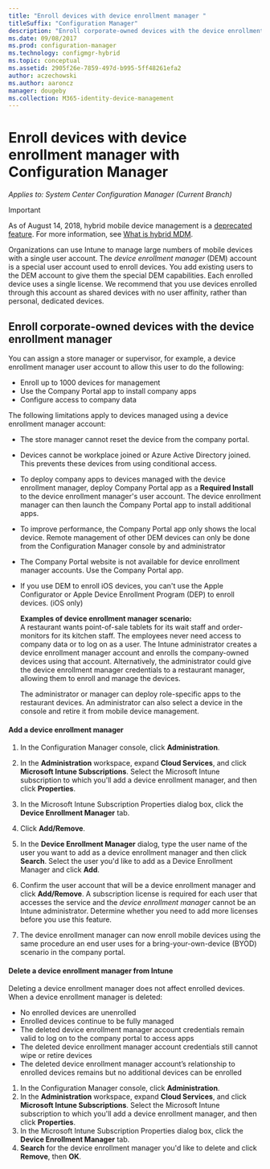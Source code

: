 ```yaml
---
title: "Enroll devices with device enrollment manager "
titleSuffix: "Configuration Manager"
description: "Enroll corporate-owned devices with the device enrollment manager account with System Center Configuration Manager."
ms.date: 09/08/2017
ms.prod: configuration-manager
ms.technology: configmgr-hybrid
ms.topic: conceptual
ms.assetid: 2905f26e-7859-497d-b995-5ff48261efa2
author: aczechowski
ms.author: aaroncz
manager: dougeby
ms.collection: M365-identity-device-management
---
```

# Enroll devices with device enrollment manager with Configuration Manager

*Applies to: System Center Configuration Manager (Current Branch)*

> [!Important]  
> As of August 14, 2018, hybrid mobile device management is a [deprecated feature](/sccm/core/plan-design/changes/deprecated/removed-and-deprecated-cmfeatures). For more information, see [What is hybrid MDM](/sccm/mdm/understand/hybrid-mobile-device-management).<!--Intune feature 2683117-->  

Organizations can use Intune to manage large numbers of mobile devices with a single user account. The *device enrollment manager* (DEM) account is a special user account used to enroll devices. You add existing users to the DEM account to give them the special DEM capabilities. Each enrolled device uses a single license. We recommend that you use devices enrolled through this account as shared devices with no user affinity, rather than personal, dedicated devices.  

## Enroll corporate-owned devices with the device enrollment manager  
 You can assign a store manager or supervisor, for example, a device enrollment manager user account to allow this user to do the following:  

-   Enroll up to 1000 devices for management  
-   Use the Company Portal app to install company apps  
-   Configure access to company data  

The following limitations apply to devices managed using a device enrollment manager account:

- The store manager cannot reset the device from the company portal.  
- Devices cannot be workplace joined or Azure Active Directory joined. This prevents these devices from using conditional access.
- To deploy company apps to devices managed with the device enrollment manager, deploy Company Portal app as a **Required Install** to the device enrollment manager's user account. The device enrollment manager can then launch the Company Portal app to install additional apps.
- To improve performance, the Company Portal app only shows the local device. Remote management of other DEM devices can only be done from the Configuration Manager console by and administrator
- The Company Portal website is not available for device enrollment manager accounts. Use the Company Portal app.
- If you use DEM to enroll iOS devices, you can't use the Apple Configurator or Apple Device Enrollment Program (DEP) to enroll devices. (iOS only) 

  **Examples of device enrollment manager scenario:**   
  A restaurant wants point-of-sale tablets for its wait staff and order-monitors for its kitchen staff. The employees never need access to company data or to log on as a user. The Intune administrator creates a device enrollment manager account and enrolls the company-owned devices using that account. Alternatively, the administrator could give the device enrollment manager credentials to a restaurant manager, allowing them to enroll and manage the devices.  

  The administrator or manager can deploy role-specific apps to the restaurant devices. An administrator can also select a device in the console and retire it from mobile device management.  

#### Add a device enrollment manager  

1.  In the Configuration Manager console, click **Administration**.  

2.  In the **Administration** workspace, expand **Cloud Services**, and click **Microsoft Intune Subscriptions**. Select the Microsoft Intune subscription to which you'll add a device enrollment manager, and then click **Properties**.  

3.  In the Microsoft Intune Subscription Properties dialog box, click the **Device Enrollment Manager** tab.  

4.  Click **Add/Remove**.  

5.  In the **Device Enrollment Manager** dialog, type the user name of the user you want to add as a device enrollment manager and then click **Search**. Select the user you'd like to add as a Device Enrollment Manager and click **Add**.  

6.  Confirm the user account that will be a device enrollment manager and click **Add/Remove**.  A subscription license is required for each user that accesses the service and the *device enrollment manager* cannot be an Intune administrator. Determine whether you need to add more licenses before you use this feature.  

7.  The device enrollment manager can now enroll mobile devices using the same procedure an end user uses for a bring-your-own-device (BYOD) scenario in the company portal.  

#### Delete a device enrollment manager from Intune  
Deleting a device enrollment manager does not affect enrolled devices. When a device enrollment manager is deleted:  
- No enrolled devices are unenrolled  
- Enrolled devices continue to be fully managed  
- The deleted device enrollment manager account credentials remain valid to log on to the company portal to access apps  
- The deleted device enrollment manager account credentials still cannot wipe or retire devices  
- The deleted device enrollment manager account’s relationship to enrolled devices remains but no additional devices can be enrolled

1.  In the Configuration Manager console, click **Administration**.  
2.  In the **Administration** workspace, expand **Cloud Services**, and click **Microsoft Intune Subscriptions**. Select the Microsoft Intune subscription to which you'll add a device enrollment manager, and then click **Properties**.  
3.  In the Microsoft Intune Subscription Properties dialog box, click the **Device Enrollment Manager** tab.  
4.  **Search** for the device enrollment manager you'd like to delete and click **Remove**, then **OK**.  
